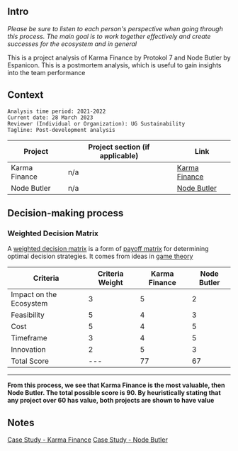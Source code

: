 ## Intro

*Please be sure to listen to each person's perspective when going through this process. The main goal is to work together effectively and create successes for the ecosystem and in general*

This is a project analysis of Karma Finance by Protokol 7 and Node Butler by Espanicon. This is a postmortem analysis, which is useful to gain insights into the team performance

## Context

```
Analysis time period: 2021-2022
Current date: 28 March 2023
Reviewer (Individual or Organization): UG Sustainability
Tagline: Post-development analysis
```

| Project | Project section (if applicable) | Link |
| ------- | ------- | ------- |
| Karma Finance | n/a | [Karma Finance](https://www.karmafinance.org/) |
| Node Butler | n/a | [Node Butler](https://github.com/Espanicon/node-butler-frontend) |

## Decision-making process

### Weighted Decision Matrix

A [weighted decision matrix](https://airfocus.com/blog/weighted-decision-matrix-prioritization/) is a form of [payoff matrix](https://mathworld.wolfram.com/PayoffMatrix.html) for determining optimal decision strategies. It comes from ideas in [game theory](https://en.wikipedia.org/wiki/Game_theory)



| Criteria                | Criteria Weight | Karma Finance | Node Butler |
| ----------------------- | --------------- | ------------- | ----------- |
| Impact on the Ecosystem | 3               | 5             | 2           |
| Feasibility             | 5               | 4             | 3           |
| Cost                    | 5               | 4             | 5           |
| Timeframe               | 3               | 4             | 5           |
| Innovation              | 2               | 5             | 3           |
| Total Score             | \---           | 77            | 67          |

---
**From this process, we see that Karma Finance is the most valuable, then Node Butler. The total possible score is 90. By heuristically stating that any project over 60 has value, both projects are shown to have value**

## Notes

[Case Study - Karma Finance](./case-study-karma-finance.md)
[Case Study - Node Butler](./case-study-node-butler.md)